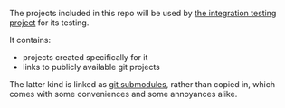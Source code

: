 The projects included in this repo will be used by [the integration testing project](https://github.com/CANVE/extractor/tree/master/sbt-plugin-test-lib) for its testing.

It contains: 
+ projects created specifically for it
+ links to publicly available git projects

The latter kind is linked as [git submodules](https://git-scm.com/docs/git-submodule), rather than copied in, which comes with some conveniences and some annoyances alike. 